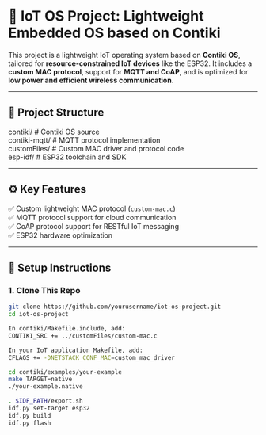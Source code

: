 # 🚀 IoT OS Project: Lightweight Embedded OS based on Contiki

This project is a lightweight IoT operating system based on **Contiki OS**, tailored for **resource-constrained IoT devices** like the ESP32. It includes a **custom MAC protocol**, support for **MQTT and CoAP**, and is optimized for **low power and efficient wireless communication**.

---

## 📁 Project Structure

contiki/ # Contiki OS source <br/>
contiki-mqtt/ # MQTT protocol implementation <br/>
customFiles/ # Custom MAC driver and protocol code <br/>
esp-idf/ # ESP32 toolchain and SDK

---

## ⚙️ Key Features

✅ Custom lightweight MAC protocol (`custom-mac.c`)  
✅ MQTT protocol support for cloud communication  
✅ CoAP protocol support for RESTful IoT messaging  
✅ ESP32 hardware optimization  

---

## 🔧 Setup Instructions

### 1. Clone This Repo
```bash
git clone https://github.com/yourusername/iot-os-project.git
cd iot-os-project

In contiki/Makefile.include, add:
CONTIKI_SRC += ../customFiles/custom-mac.c

In your IoT application Makefile, add:
CFLAGS += -DNETSTACK_CONF_MAC=custom_mac_driver

cd contiki/examples/your-example
make TARGET=native
./your-example.native

. $IDF_PATH/export.sh
idf.py set-target esp32
idf.py build
idf.py flash

